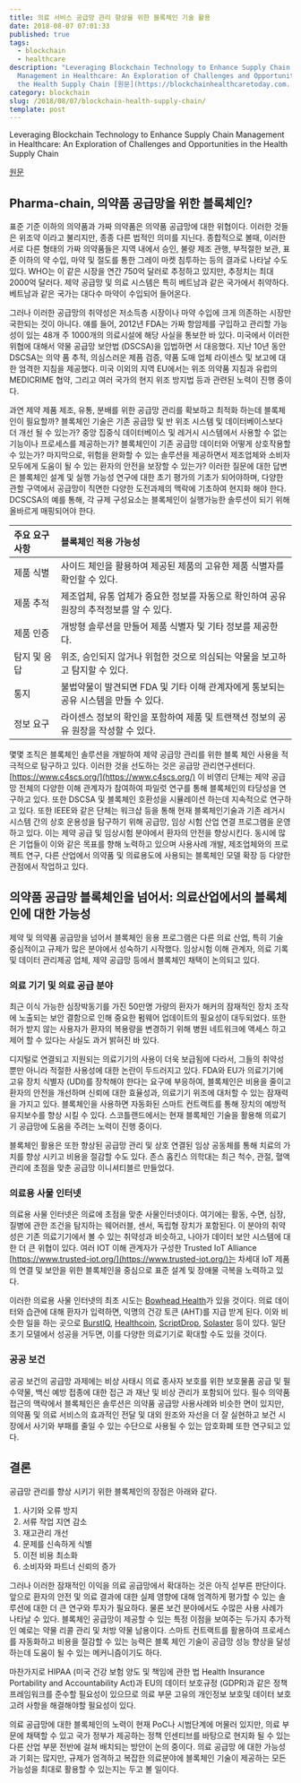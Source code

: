 ```yaml
---
title: 의료 서비스 공급망 관리 향상을 위한 블록체인 기술 활용
date: 2018-08-07 07:01:33
published: true
tags:
  - blockchain
  - healthcare
description: "Leveraging Blockchain Technology to Enhance Supply Chain
  Management in Healthcare: An Exploration of Challenges and Opportunities in
  the Health Supply Chain [원문](https://blockchainhealthcaretoday.com..."
category: blockchain
slug: /2018/08/07/blockchain-health-supply-chain/
template: post
---
```

Leveraging Blockchain Technology to Enhance Supply Chain Management in Healthcare: An Exploration of Challenges and Opportunities in the Health Supply Chain

[원문](https://blockchainhealthcaretoday.com/index.php/journal/article/view/20/7)

## Pharma-chain, 의약품 공급망을 위한 블록체인?

표준 기준 이하의 의약품과 가짜 의약품은 의약품 공급망에 대한 위협이다. 이러한 것들은 위조약 이라고 불리지만, 종종 다른 법적인 의미를 지닌다. 종합적으로 볼때, 이러한 서로 다른 형태의 가짜 의약품들은 지역 내에서 승인, 불량 제조 관행, 부적절한 보관, 표준 이하의 약 수입, 마약 및 절도를 통한 그레이 마켓 침투하는 등의 결과로 나타날 수도 있다. WHO는 이 같은 시장을 연간 750억 달러로 추정하고 있지만, 추정치는 최대 2000억 달러다. 제약 공급망 및 의료 시스템은 특히 베트남과 같은 국가에서 취약하다. 베트남과 같은 국가는 대다수 마약이 수입되어 들어온다.

그러나 이러한 공급망의 취약성은 저소득층 시장이나 마약 수입에 크게 의존하는 시장만 국한되는 것이 아니다. 얘를 들어, 2012년 FDA는 가짜 항암제를 구입하고 관리할 가능성이 있는 48개 주 1000개의 의료시설에 해당 사실을 통보한 바 있다. 미국에서 이러한 위협에 대해서 약물 공급망 보안법 (DSCSA)을 입법하면 서 대응했다. 지난 10년 동안 DSCSA는 의약 품 추적, 의심스러운 제픔 검증, 약품 도매 업체 라이센스 및 보고에 대한 엄격한 지침을 제공했다. 미국 이외의 지역 EU에서는 위조 의약품 지침과 유럽의 MEDICRIME 협약, 그리고 여러 국가의 현지 위조 방지법 등과 관련된 노력이 진행 중이다.

과연 제약 제품 제조, 유통, 분배를 위한 공급망 관리를 확보하고 최적화 하는데 블록체인이 필요할까? 블록체인 기술은 기존 공급망 및 반 위조 시스템 및 데이터베이스보다 더 개선 될 수 있는가? 중앙 집중식 데이터베이스 및 레거시 시스템에서 사용할 수 없는 기능이나 프로세스를 제공하는가? 블록체인이 기존 공급망 데이터와 어떻게 상호작용할 수 있는가? 마지막으로, 위험을 완화할 수 있는 솔루션을 제공하면서 제조업체와 소비자 모두에게 도움이 될 수 있는 환자의 안전을 보장할 수 있는가? 이러한 질문에 대한 답변은 블록체인 설계 및 실행 가능성 연구에 대한 초기 평가의 기초가 되어야하며, 다양한 관할 구역에서 공급망이 직면한 다양한 도전과제의 맥락에 기초하여 현지화 해야 한다. DCSCSA의 예를 통해, 각 규제 구성요소는 블록체인이 실행가능한 솔루션이 되기 위해 올바르게 매핑되어야 한다.

| 주요 요구 사항 | 블록체인 적용 가능성 |
| :- | :- |
| 제품 식별 | 사이드 체인을 활용하여 제공된 제품의 고유한 제품 식별자를 확인할 수 있다. |
| 제품 추적 | 제조업체, 유통 업체가 중요한 정보를 자동으로 확인하여 공유 원장의 추적정보를 알 수 있다. |
| 제품 인증 | 개방형 솔루션을 만들어 제품 식별자 및 기타 정보를 제공한다. |
| 탐지 및 응답 | 위조, 승인되지 않거나 위험한 것으로 의심되는 약물을 보고하고 탐지할 수 있다. |
| 통지 | 불법약물이 발견되면 FDA 및 기타 이해 관계자에게 통보되는 공유 시스템을 만들 수 있다. |
| 정보 요구 | 라이센스 정보의 확인을 포함하여 제품 및 트랜잭션 정보의 공유 원장을 작성할 수 있다. |


몇몇 조직은 블록체인 솔루션을 개발하여 제약 공급망 관리를 위한 블록 체인 사용을 적극적으로 탐구하고 있다. 이러한 것을 선도하는 것은 공급망 관리연구센터다. [https://www.c4scs.org/](https://www.c4scs.org/) 이 비영리 단체는 제약 공급망 전체의 다양한 이해 관계자가 참여하여 파일럿 연구를 통해 블록체인의 타당성을 연구하고 있다. 또한 DSCSA 및 블록체인 호환성을 시뮬레이션 하는데 지속적으로 연구하고 있다. 또한 IEEE와 같은 단체는 워크샵 등을 통해 현재 블록체인기술과 기존 레거시 시스템 간의 상호 운용성을 탐구하기 위해 공급망, 임상 시험 산업 연결 프로그램을 운영하고 있다. 이는 제약 공급 및 임상시험 분야에서 환자의 안전을 향상시킨다. 동시에 많은 기업들이 이와 같은 목표를 향해 노력하고 있으며 사용사례 개발, 제조업체와의 프로젝트 연구, 다른 산업에서 의약품 및 의료용도에 사용되는 블록체인 모델 확장 등 다양한 관점에서 작업하고 있다.

## 의약품 공급망 블록체인을 넘어서: 의료산업에서의 블록체인에 대한 가능성

제약 및 의약품 공급망을 넘어서 블록체인 응용 프로그램은 다른 의료 산업, 특히 기술 중심적이고 규제가 많은 분야에서 성숙하기 시작했다. 임상시험 이해 관계자, 의료 기록 및 데이터 관리제공 업체, 제약 공급망 등에서 블록체인 채택이 논의되고 있다. 

### 의료 기기 및 의료 공급 분야

최근 이식 가능한 심장박동기를 가진 50만명 가량의 환자가 해커의 잠재적인 장치 조작에 노출되는 보안 결함으로 인해 중요한 펌웨어 업데이트의 필요성이 대두되었다. 또한 허가 받지 않는 사용자가 환자의 복용량을 변경하기 위해 병원 네트워크에 액세스 하고 제어 할 수 있다는 사실도 과거 밝혀진 바 있다.

디지털로 연결되고 지원되는 의료기기의 사용이 더욱 보급됨에 다라서, 그들의 취약성 뿐만 아니라 적절한 사용성에 대한 논란이 두드러지고 있다. FDA와 EU가 의료기기에 고유 장치 식별자 (UDI)를 장착해야 한다는 요구에 부응하여, 블록체인은 비용을 줄이고 환자의 안전을 개선하며 신뢰에 대한 효율성과, 의료기기 위조에 대처할 수 있는 잠재력을 가지고 있다. 블록체인을 사용하면 자동화된 스마트 컨트랙트를 통해 장치의 예방적 유지보수를 향상 시킬 수 있다. 스코틀랜드에서는 현재 블록체인 기술을 활용해 의료기기 공급망에 도움을 주려는 노력이 진행 중이다.

블록체인 활용은 또한 향상된 공급망 관리 및 상호 연결된 임상 공동체를 통해 치료의 가치를 향상 시키고 비용을 절감할 수도 있다. 존스 홉킨스 의학대는 최근 척수, 관절, 혈액 관리에 초점을 맞춘 공급망 이니셔티블르 만들었다. 

### 의료용 사물 인터넷

의료용 사물 인터넷은 의료에 초점을 맞춘 사물인터넷이다. 여기에는 활동, 수면, 심장, 질병에 관한 조건을 탐지하는 웨어러블, 센서, 독립형 장치가 포함된다. 이 분야의 취약성은 기존 의료기기에서 볼 수 있는 취약성과 비슷하고, 나아가 데이터 보안 시스템에 대한 더 큰 위협이 있다. 여러 IOT 이해 관계자가 구성한 Trusted IoT Alliance [https://www.trusted-iot.org/](https://www.trusted-iot.org/)는 차세대 IoT 제품의 연결 및 보안을 위한 블록체인을 중심으로 표준 설계 및 장애물 극복을 노력하고 있다.

이러한 의료용 사물 인터넷의 최초 시도는 [Bowhead Health](https://bowheadhealth.com/)가 있을 것이다. 의료 데이터와 습관에 대해 환자가 입력하면, 익명의 건강 토큰 (AHT)를 지급 받게 된다. 이와 비슷한 일을 하는 곳으로 [BurstIQ](https://www.burstiq.com), [Healthcoin](https://www.healthcoin.com), [ScriptDrop](http://www.scriptrop.co), [Solaster](htttp://wwww.scriptrop.co) 등이 있다. 일단 초기 모델에서 성공을 거두면, 이를 다양한 의료기기로 확대할 수도 있을 것이다.

### 공공 보건

공공 보건의 공급망 과제에는 비상 사태시 의료 종사자 보호를 위한 보호물품 공급 및 필수약물, 백신 예방 접종에 대한 접근 과 재난 및 비상 관리가 포함되어 있다. 필수 의약품 접근의 맥락에서 블록체인은 솔루션은 의약품 공급망 사용사례와 비슷한 면이 있지만, 의약품 및 의료 서비스의 효과적인 전달 및 대외 원조와 자선을 더 잘 실현하고 보건 시장에서 사기와 부패를 줄일 수 있는 수단으로 사용될 수 있는 암호화폐 또한 연구되고 있다.

## 결론

공급망 관리를 향상 시키기 위한 블록체인의 장점은 아래와 같다.

1. 사기와 오류 방지
2. 서류 작업 지연 감소
3. 재고관리 개선
4. 문제를 신속하게 식별
5. 이전 비용 최소화
6. 소비자와 파트너 신뢰의 증가

그러나 이러한 잠재적인 이익을 의료 공급망에서 확대하는 것은 아직 섣부른 판단이다. 앞으로 환자의 안전 및 의료 결과에 대한 실제 영향에 대해 엄격하게 평가할 수 있는 솔루션에 대한 더 큰 연구와 투자가 필요하다. 물론 보건 분야에서도 수많은 사용 사례가 나타날 수 있다. 블록체인 공급망이 제공할 수 있는 특정 이점을 보여주는 두가지 추가적인 예로는 약물 리콜 관리 및 처방 약물 남용이다. 스마트 컨트랙트를 활용하여 프로세스를 자동화하고 비용을 절감할 수 있는 능력은 블록 체인 기술이 공급망 성능 향상을 달성하는데 도움이 될 수 있는 메커니즘이기도 하다.

마찬가지로 HIPAA (미국 건강 보험 양도 및 책임에 관한 법 Health Insurance Portability and Accountability Act)과 EU의 데이터 보호규정 (GDPR)과 같은 정책 프레임워크를 준수할 필요성이 있으므로 의료 부문 고유의 개인정보 보호및 데이터 보호 고려 사항을 해결해야할 필요성이 있다.

의료 공급망에 대한 블록체인의 노력이 현재 PoC나 시범단계에 머물러 있지만, 의료 부문에 채택할 수 있고 국가 정부가 제공하는 정책 인센티브를 바탕으로 현지화 될 수 있는 다른 산업 부문 전반에 걸쳐 배치되는 방안이 논의 중이다. 의료 공급망 에 대한 가능성과 기회는 많지만, 규제가 엄격하고 복잡한 의료분야에 블록체인 기술이 제공하는 모든 가능성을 최대로 활용할 수 있는지는 두고 볼 일이다. 